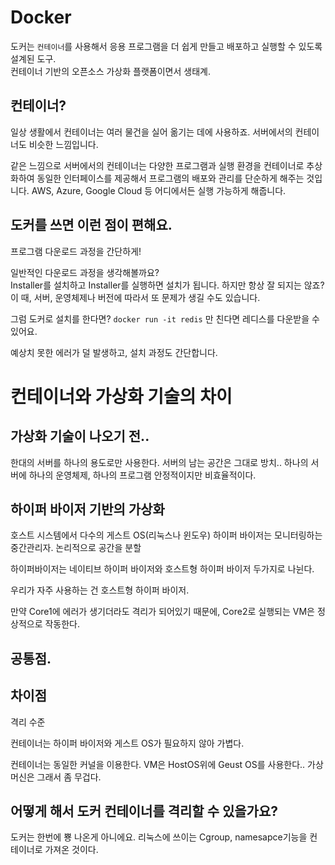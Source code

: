 # Docker
도커는 `컨테이너`를 사용해서 응용 프로그램을 더 쉽게 만들고 배포하고 실행할 수 있도록 설계된 도구. </br>
컨테이너 기반의 오픈소스 가상화 플랫폼이면서 생태계.

## 컨테이너?
일상 생활에서 컨테이너는 여러 물건을 실어 옮기는 데에 사용하죠.
서버에서의 컨테이너도 비슷한 느낌입니다.

같은 느낌으로 서버에서의 컨테이너는
다양한 프로그램과 실행 환경을 컨테이너로 추상화하여 동일한 인터페이스를 제공해서 프로그램의 배포와 관리를 단순하게 해주는 것입니다.
AWS, Azure, Google Cloud 등 어디에서든 실행 가능하게 해줍니다.


## 도커를 쓰면 이런 점이 편해요.
프로그램 다운로드 과정을 간단하게!

일반적인 다운로드 과정을 생각해볼까요? </br>
Installer를 설치하고 Installer를 실행하면 설치가 됩니다.
하지만 항상 잘 되지는 않죠?
이 때, 서버, 운영체제나 버전에 따라서 또 문제가 생길 수도 있습니다.

그럼 도커로 설치를 한다면?
`docker run -it redis` 만 친다면 레디스를 다운받을 수 있어요.

예상치 못한 에러가 덜 발생하고, 설치 과정도 간단합니다.

# 컨테이너와 가상화 기술의 차이
## 가상화 기술이 나오기 전..
한대의 서버를 하나의 용도로만 사용한다.
서버의 남는 공간은 그대로 방치..
하나의 서버에 하나의 운영체제, 하나의 프로그램
안정적이지만 비효율적이다.

## 하이퍼 바이저 기반의 가상화
호스트 시스템에서 다수의 게스트 OS(리눅스나 윈도우)
하이퍼 바이저는 모니터링하는 중간관리자.
논리적으로 공간을 분할

하이퍼바이저는 네이티브 하이퍼 바이저와 호스트형 하이퍼 바이저 두가지로 나뉜다.

우리가 자주 사용하는 건 호스트형 하이퍼 바이저.

만약 Core1에 에러가 생기더라도 격리가 되어있기 때문에, Core2로 실행되는 VM은 정상적으로 작동한다.

## 공통점.

## 차이점
격리 수준

컨테이너는 하이퍼 바이저와 게스트 OS가 필요하지 않아 가볍다.

컨테이너는 동일한 커널을 이용한다.
VM은 HostOS위에 Geust OS를 사용한다..
가상머신은 그래서 좀 무겁다.

## 어떻게 해서 도커 컨테이너를 격리할 수 있을가요?
도커는 한번에 뿅 나온게 아니에요.
리눅스에 쓰이는 Cgroup, namesapce기능을 컨테이너로 가져온 것이다.

